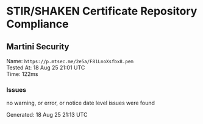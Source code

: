 # STIR/SHAKEN Certificate Repository Compliance

## Martini Security

Name: `https://p.mtsec.me/2e5a/F81LnoXsfbx8.pem`\
Tested At: 18 Aug 25 21:01 UTC\
Time: 122ms

### Issues

no warning, or error, or notice date level issues were found

Generated: 18 Aug 25 21:13 UTC